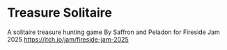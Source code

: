 # Treasure Solitaire
A solitaire treasure hunting game
By Saffron and Peladon for Fireside Jam 2025
https://itch.io/jam/fireside-jam-2025
